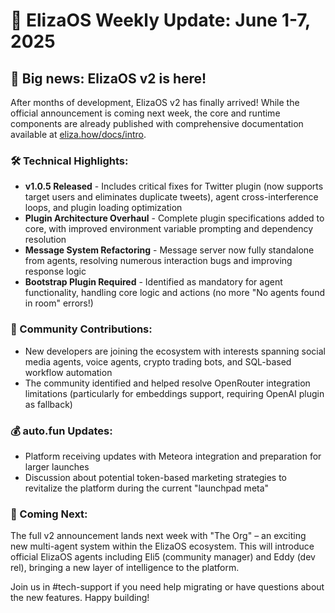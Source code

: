 # 🚀 ElizaOS Weekly Update: June 1-7, 2025

## 🎉 Big news: ElizaOS v2 is here!

After months of development, ElizaOS v2 has finally arrived! While the official announcement is coming next week, the core and runtime components are already published with comprehensive documentation available at [eliza.how/docs/intro](https://eliza.how/docs/intro).

### 🛠️ Technical Highlights:
* **v1.0.5 Released** - Includes critical fixes for Twitter plugin (now supports target users and eliminates duplicate tweets), agent cross-interference loops, and plugin loading optimization
* **Plugin Architecture Overhaul** - Complete plugin specifications added to core, with improved environment variable prompting and dependency resolution
* **Message System Refactoring** - Message server now fully standalone from agents, resolving numerous interaction bugs and improving response logic
* **Bootstrap Plugin Required** - Identified as mandatory for agent functionality, handling core logic and actions (no more "No agents found in room" errors!)

### 👥 Community Contributions:
* New developers are joining the ecosystem with interests spanning social media agents, voice agents, crypto trading bots, and SQL-based workflow automation
* The community identified and helped resolve OpenRouter integration limitations (particularly for embeddings support, requiring OpenAI plugin as fallback)

### 💰 auto.fun Updates:
* Platform receiving updates with Meteora integration and preparation for larger launches
* Discussion about potential token-based marketing strategies to revitalize the platform during the current "launchpad meta"

### 🔮 Coming Next:
The full v2 announcement lands next week with "The Org" – an exciting new multi-agent system within the ElizaOS ecosystem. This will introduce official ElizaOS agents including Eli5 (community manager) and Eddy (dev rel), bringing a new layer of intelligence to the platform.

Join us in #tech-support if you need help migrating or have questions about the new features. Happy building!